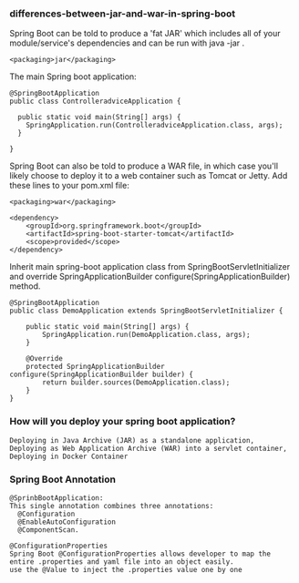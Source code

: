 ### differences-between-jar-and-war-in-spring-boot
  Spring Boot can be told to produce a 'fat JAR' which includes all of your module/service's dependencies and can be 
  run with java -jar <your jar>.
  
    <packaging>jar</packaging>
  
  The main Spring boot application:
  
    @SpringBootApplication
    public class ControlleradviceApplication {

      public static void main(String[] args) {
        SpringApplication.run(ControlleradviceApplication.class, args);
      }

    }
  
  Spring Boot can also be told to produce a WAR file, in which case you'll likely choose to deploy it to a web container
  such as Tomcat or Jetty.
  Add these lines to your pom.xml file:
  
    <packaging>war</packaging>
  
    <dependency>
        <groupId>org.springframework.boot</groupId>
        <artifactId>spring-boot-starter-tomcat</artifactId>
        <scope>provided</scope>
    </dependency>
  
  Inherit main spring-boot application class from SpringBootServletInitializer and override SpringApplicationBuilder 
  configure(SpringApplicationBuilder) method.
  
    @SpringBootApplication
    public class DemoApplication extends SpringBootServletInitializer {

        public static void main(String[] args) {
            SpringApplication.run(DemoApplication.class, args);
        }

        @Override
        protected SpringApplicationBuilder configure(SpringApplicationBuilder builder) {
            return builder.sources(DemoApplication.class);
        }
    }
  
### How will you deploy your spring boot application?
  
    Deploying in Java Archive (JAR) as a standalone application,
    Deploying as Web Application Archive (WAR) into a servlet container,
    Deploying in Docker Container
  
### Spring Boot Annotation 
    @SprinbBootApplication:
    This single annotation combines three annotations:
      @Configuration
      @EnableAutoConfiguration
      @ComponentScan.

    @ConfigurationProperties
    Spring Boot @ConfigurationProperties allows developer to map the entire .properties and yaml file into an object easily.  
    use the @Value to inject the .properties value one by one
  
  
